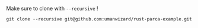 Make sure to clone with `--recursive` !

```
git clone --recursive git@github.com:umanwizard/rust-parca-example.git
```
